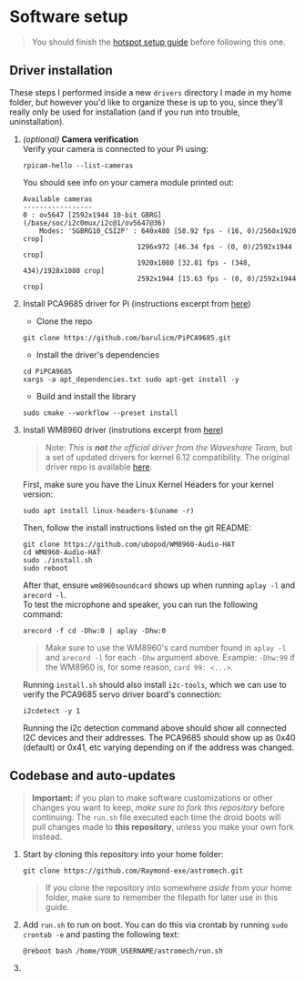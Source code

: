 # Software setup
> You should finish the [hotspot setup guide]() before following this one.

## Driver installation
These steps I performed inside a new `drivers` directory I made in my home folder, but however you'd like to organize these is up to you, since they'll really only be used for installation (and if you run into trouble, uninstallation).

1. *(optional)* **Camera verification**  
    Verify your camera is connected to your Pi using:
    ```
    rpicam-hello --list-cameras
    ```
    You should see info on your camera module printed out:
    ```
    Available cameras
    -----------------
    0 : ov5647 [2592x1944 10-bit GBRG] (/base/soc/i2c0mux/i2c@1/ov5647@36)
        Modes: 'SGBRG10_CSI2P' : 640x480 [58.92 fps - (16, 0)/2560x1920 crop]
                                1296x972 [46.34 fps - (0, 0)/2592x1944 crop]
                                1920x1080 [32.81 fps - (348, 434)/1928x1080 crop]
                                2592x1944 [15.63 fps - (0, 0)/2592x1944 crop]
    ```

2. Install PCA9685 driver for Pi (instructions excerpt from [here](https://github.com/barulicm/PiPCA9685/blob/main/README.md))
      - Clone the repo
      ```
      git clone https://github.com/barulicm/PiPCA9685.git
      ```
      - Install the driver's dependencies
      ```
      cd PiPCA9685
      xargs -a apt_dependencies.txt sudo apt-get install -y
      ```
      - Build and install the library
      ```
      sudo cmake --workflow --preset install
      ```

3. Install WM8960 driver (instrutions excerpt from [here](https://github.com/ubopod/WM8960-Audio-HAT))  
    > Note: *This is **not** the official driver from the Waveshare Team*, but a set of updated drivers for kernel 6.12 compatibility. The original driver repo is available [here](https://github.com/waveshareteam/WM8960-Audio-HAT/).

    First, make sure you have the Linux Kernel Headers for your kernel version:
    ```
    sudo apt install linux-headers-$(uname -r)
    ```
    Then, follow the install instructions listed on the git README:
    ```
    git clone https://github.com/ubopod/WM8960-Audio-HAT
    cd WM8960-Audio-HAT
    sudo ./install.sh
    sudo reboot
    ```
    After that, ensure `wm8960soundcard` shows up when running `aplay -l` and `arecord -l`.  
    To test the microphone and speaker, you can run the following command:
    ```
    arecord -f cd -Dhw:0 | aplay -Dhw:0
    ```
    > Make sure to use the WM8960's card number found in `aplay -l` and `arecord -l` for each `-Dhw` argument above. Example: `-Dhw:99` if the WM8960 is, for some reason, `card 99: <...>`.

    Running `install.sh` should also install `i2c-tools`, which we can use to verify the PCA9685 servo driver board's connection:
    ```
    i2cdetect -y 1
    ```
    Running the i2c detection command above should show all connected I2C devices and their addresses. The PCA9685 should show up as 0x40 (default) or 0x41, etc varying depending on if the address was changed.


## Codebase and auto-updates
> **Important:** if you plan to make software customizations or other changes you want to keep, *make sure to fork this repository* before continuing. The `run.sh` file executed each time the droid boots will pull changes made to **this repository**, unless you make your own fork instead.

1. Start by cloning this repository into your home folder:
    ```
    git clone https://github.com/Raymond-exe/astromech.git
    ```
    > If you clone the repository into somewhere *aside* from your home folder, make sure to remember the filepath for later use in this guide.
2. Add `run.sh` to run on boot. You can do this via crontab by running `sudo crontab -e` and pasting the following text:
    ```
    @reboot bash /home/YOUR_USERNAME/astromech/run.sh
    ```
3. 